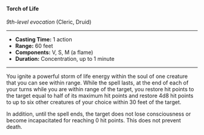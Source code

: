 #### Torch of Life
*9th-level evocation* (Cleric, Druid)
___
- **Casting Time:** 1 action 
- **Range:** 60 feet 
- **Components:** V, S, M (a flame) 
- **Duration:** Concentration, up to 1 minute 
---
You ignite a powerful storm of life energy within the soul of one creature that you can see within range. While the spell lasts, at the end of each of your turns while you are within range of the target, you restore hit points to the target equal to half of its maximum hit points and restore 4d8 hit points to up to six other creatures of your choice within 30 feet of the target.

In addition, until the spell ends, the target does not lose consciousness or become incapacitated for reaching 0 hit points. This does not prevent death. 
